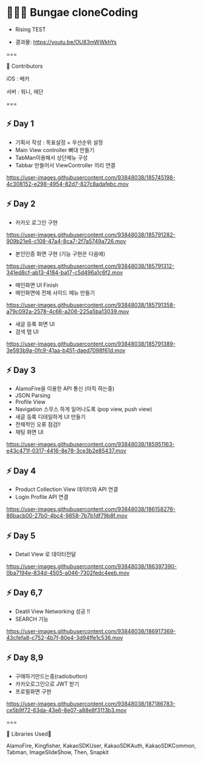 # 👩🏻‍💻 Bungae cloneCoding

- Rising TEST

- 결과물: https://youtu.be/OU83mWWkhYs

===

🌱 Contributors 

iOS : 베카

서버 : 워니, 에단

===
## ⚡️ Day 1 
- 기획서 작성 : 목표설정 + 우선순위 설정
- Main View controller 뼈대 만들기 
- TabMan이용해서 상단메뉴 구성
- Tabbar 만들어서 ViewController 끼리 연결


https://user-images.githubusercontent.com/93848038/185745198-4c308152-e298-4954-82d7-827c8adafebc.mov

## ⚡️ Day 2

- 카카오 로그인 구현

https://user-images.githubusercontent.com/93848038/185791282-909b21e6-c108-47a4-8ca7-2f7a5749a726.mov

- 본인인증 화면 구현 (기능 구현은 다음에)

https://user-images.githubusercontent.com/93848038/185791312-341ed8cf-ab13-4184-ba17-c5d496a1c6f2.mov

- 메인화면 UI Finish
- 메인화면에 전체 사이드 메뉴 만들기

https://user-images.githubusercontent.com/93848038/185791358-a79c092a-2578-4c66-a206-225a5ba13039.mov

- 새글 등록 화면 UI
- 검색 탭 UI

https://user-images.githubusercontent.com/93848038/185791389-3e593b9a-0fc9-41aa-b451-daed7098f61d.mov




## ⚡️ Day 3

- AlamoFire을 이용한 API 통신 (아직 하는중)
- JSON Parsing
- Profile View
- Navigation 스무스 하게 일어나도록 (pop view, push view)
- 새글 등록 디테일하게 UI 만들기
- 전체적인 오류 점검!! 
- 채팅 화면 UI

https://user-images.githubusercontent.com/93848038/185951163-e43c471f-0317-4416-8e78-3ce3b2e85437.mov


## ⚡️ Day 4
- Product Collection View 데이터와 API 연결
- Login Profile API 연결


https://user-images.githubusercontent.com/93848038/186158276-86bacb00-27b0-4bc4-9858-7b7b1df79b8f.mov


## ⚡️ Day 5
- Detail View 로 데이터전달 

https://user-images.githubusercontent.com/93848038/186397390-0ba7194e-834d-4505-a046-7302fedc4eeb.mov


## ⚡️ Day 6,7
- Deatil View Networking 성공 !! 
- SEARCH 기능


https://user-images.githubusercontent.com/93848038/186917369-43cfefa8-c752-4b7f-80e4-3d94ffe1c536.mov



## ⚡️ Day 8,9
- 구매하기만드는중(radiobutton)
- 카카오로그인으로 JWT 받기 
- 프로필화면 구현

https://user-images.githubusercontent.com/93848038/187186783-ce5b9f72-63da-43e6-8e07-a88e8f3113b3.mov



===

🌼 Libraries Used🌼

AlamoFire, Kingfisher, KakaoSDKUser, KakaoSDKAuth, KakaoSDKCommon, Tabman, ImageSlideShow, Then, Snapkit
